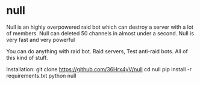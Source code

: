 # null
Null is an highly overpowered raid bot which can destroy a server with a lot of members. Null can deleted 50 channels in almost under a second. Null is very fast and very powerful

You can do anything with raid bot. Raid servers, Test anti-raid bots. All of this kind of stuff. 

Installation:
git clone https://github.com/36Hrx4yV/null
cd null
pip install -r requirements.txt
python null
